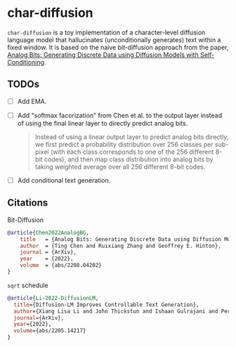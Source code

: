 # char-diffusion

`char-diffusion` is a toy implementation of a character-level diffusion language model that hallucinates (unconditionally generates) text within a fixed window. It is based on the naive bit-diffusion approach from the paper, [Analog Bits: Generating Discrete Data using Diffusion Models with Self-Conditioning](https://arxiv.org/pdf/2208.04202.pdf).


## TODOs

- [ ] Add EMA.

- [ ] Add "softmax facorization" from Chen et al. to the output layer instead of using the final linear layer to directly predict analog bits.
  > Instead of using a linear output layer to predict analog bits directly, we first predict a probability distribution over 256 classes per sub-pixel (with each class corresponds to one of the 256 different 8-bit codes), and then map class distribution into analog bits by taking weighted average over all 256 different 8-bit codes.

- [ ] Add conditional text generation.


## Citations 


Bit-Diffusion

```bibtex
@article{Chen2022AnalogBG,
    title   = {Analog Bits: Generating Discrete Data using Diffusion Models with Self-Conditioning},
    author  = {Ting Chen and Ruixiang Zhang and Geoffrey E. Hinton},
    journal = {ArXiv},
    year    = {2022},
    volume  = {abs/2208.04202}
}
```

`sqrt` schedule 

```bibtex
@article{Li-2022-DiffusionLM,
  title={Diffusion-LM Improves Controllable Text Generation},
  author={Xiang Lisa Li and John Thickstun and Ishaan Gulrajani and Percy Liang and Tatsunori Hashimoto},
  journal={ArXiv},
  year={2022},
  volume={abs/2205.14217}
}
```
